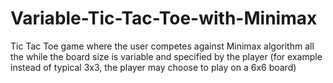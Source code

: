 # Variable-Tic-Tac-Toe-with-Minimax
Tic Tac Toe game where the user competes against Minimax algorithm all the while the board size is variable and specified by the player (for example instead of typical 3x3, the player may choose to play on a 6x6 board)
